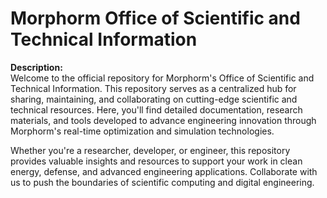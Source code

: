 # Morphorm Office of Scientific and Technical Information

**Description:**  
Welcome to the official repository for Morphorm's Office of Scientific and Technical Information. This repository serves as a centralized hub for sharing, maintaining, and collaborating on cutting-edge scientific and technical resources. Here, you'll find detailed documentation, research materials, and tools developed to advance engineering innovation through Morphorm's real-time optimization and simulation technologies.  

Whether you're a researcher, developer, or engineer, this repository provides valuable insights and resources to support your work in clean energy, defense, and advanced engineering applications. Collaborate with us to push the boundaries of scientific computing and digital engineering.
